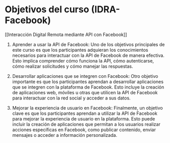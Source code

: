 # Objetivos del curso (IDRA-Facebook)

[[Interacción Digital Remota mediante API con Facebook]]

1. Aprender a usar la API de Facebook: Uno de los objetivos principales de este curso es que los participantes adquieran los conocimientos necesarios para interactuar con la API de Facebook de manera efectiva. Esto implica comprender cómo funciona la API, cómo autenticarse, cómo realizar solicitudes y cómo manejar las respuestas.

2. Desarrollar aplicaciones que se integren con Facebook: Otro objetivo importante es que los participantes aprendan a desarrollar aplicaciones que se integren con la plataforma de Facebook. Esto incluye la creación de aplicaciones web, móviles u otras que utilicen la API de Facebook para interactuar con la red social y acceder a sus datos.

3. Mejorar la experiencia de usuario en Facebook: Finalmente, un objetivo clave es que los participantes aprendan a utilizar la API de Facebook para mejorar la experiencia de usuario en la plataforma. Esto puede incluir la creación de aplicaciones que permitan a los usuarios realizar acciones específicas en Facebook, como publicar contenido, enviar mensajes o acceder a información personalizada.
